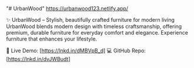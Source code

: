 "# UrbanWood" 
https://urbanwood123.netlify.app/


✨ UrbanWood – Stylish, beautifully crafted furniture for modern living
UrbanWood blends modern design with timeless craftsmanship, offering premium, durable furniture for everyday comfort and elegance. Experience furniture that enhances your lifestyle.

🔗 Live Demo: [https://lnkd.in/dMBVpB_d]
💻 GitHub Repo: [https://lnkd.in/dvJWBudt]
